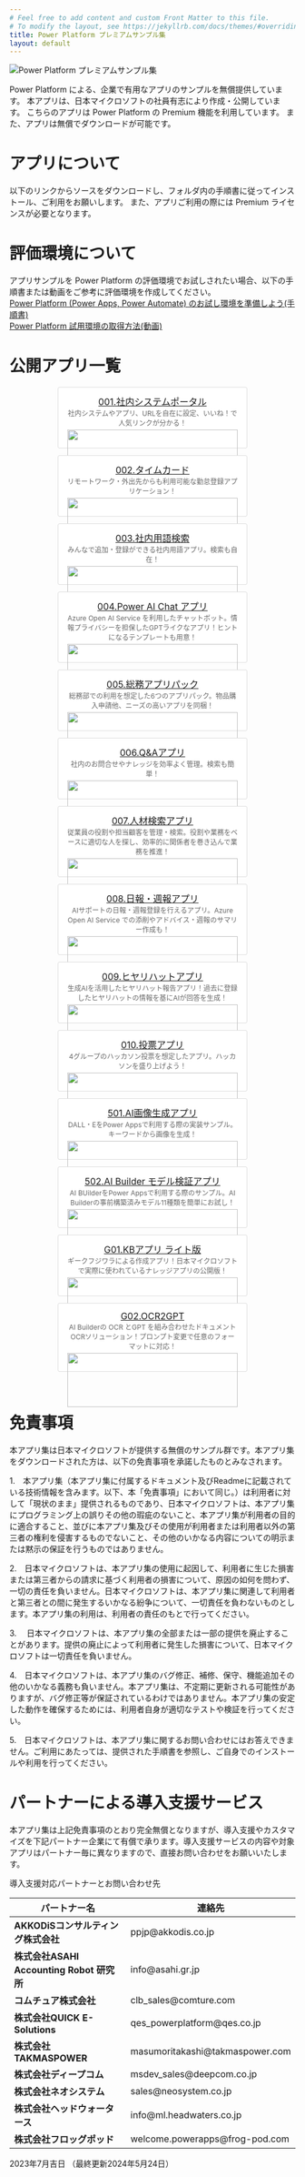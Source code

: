 ```yaml
---
# Feel free to add content and custom Front Matter to this file.
# To modify the layout, see https://jekyllrb.com/docs/themes/#overriding-theme-defaults
title: Power Platform プレミアムサンプル集
layout: default
---
```


![Power Platform プレミアムサンプル集](Title.png) 

Power Platform による、企業で有用なアプリのサンプルを無償提供しています。
本アプリは、日本マイクロソフトの社員有志により作成・公開しています。
こちらのアプリは Power Platform の Premium 機能を利用しています。
また、アプリは無償でダウンロードが可能です。

# アプリについて
以下のリンクからソースをダウンロードし、フォルダ内の手順書に従ってインストール、ご利用をお願いします。
また、アプリご利用の際には Premium ライセンスが必要となります。

# 評価環境について
アプリサンプルを Power Platform の評価環境でお試しされたい場合、以下の手順書または動画をご参考に評価環境を作成してください。
<BR>
<a href="https://qiita.com/nayoshik/items/0890e1261b6b40b69c15">Power Platform (Power Apps, Power Automate) のお試し環境を準備しよう(手順書)</a><BR>
<a href="https://www.youtube.com/watch?v=B1ZH306oZHA&list=PL7N3d4aME9uzrktdMSHC8mI64blLFge6g">Power Platform 試用環境の取得方法(動画)</a><BR>

# 公開アプリ一覧

<style>
.card-container {
  display: flex;
  flex-flow: row wrap;
  justify-content: center;
  align-items: flex-start;
}
.card {
  width: 300px;
  margin: 0px 6px 12px 6px;
  padding: 12px 16px;
  border: 1px solid #dddddd;
  border-radius: 3px;
  background-color: #ffffff;
  text-align: center;
  vertical-align: top;
  align-self: stretch;
}
.title {
  font-size: 16px;
}
.description {
  font-size: 12px;
  color: #666666;
}
.card img {
  display: block;
  width: 100%;
  margin-top: 4px;
}
</style>

<div class="card-container">
  <!-- 001 -->
  <div class="card">
    <div class="title">
      <a href="https://github.com/microsoft/PowerApps-Sample-Apps-Japan/tree/main/001_SystemPortal" target="_blank">001.社内システムポータル</a>
    </div>
    <div class="description">社内システムやアプリ、URLを自在に設定、いいね！で人気リンクが分かる！</div>
    <img width="300px" src="社内システムポータル.png" />
  </div>
  <!-- 002 -->
  <div class="card">
    <div class="title">
      <a href="https://github.com/microsoft/PowerApps-Sample-Apps-Japan/tree/main/002_TimeCard" target="_blank">002.タイムカード</a>
    </div>
    <div class="description">リモートワーク・外出先からも利用可能な勤怠登録アプリケーション！</div>
    <img width="300px" src="タイムカード.png" />
  </div>
  <!-- 003 -->
  <div class="card">
    <div class="title">
      <a href="https://github.com/microsoft/PowerApps-Sample-Apps-Japan/tree/main/003_Glossary" target="_blank">003.社内用語検索</a>
    </div>
    <div class="description">みんなで追加・登録ができる社内用語アプリ。検索も自在！</div>
    <img width="300px" src="社内用語検索.png" />
  </div>
  <!-- 004 -->
  <div class="card">
    <div class="title">
      <a href="https://github.com/microsoft/PowerApps-Sample-Apps-Japan/tree/main/004_PowerAIChat" target="_blank">004.Power AI Chat アプリ</a>
    </div>
    <div class="description">Azure Open AI Service を利用したチャットボット。情報プライバシーを担保したGPTライクなアプリ！ヒントになるテンプレートも用意！ </div>
    <img width="300px" src="PowerAIChat.png" />
  </div>
  <!-- 005 -->
  <div class="card">
    <div class="title">
      <a href="https://github.com/microsoft/PowerApps-Sample-Apps-Japan/tree/main/005_GeneralAffairsPack" target="_blank">005.総務アプリパック</a>
    </div>
    <div class="description">総務部での利用を想定した6つのアプリパック。物品購入申請他、ニーズの高いアプリを同梱！ </div>
    <img width="300px" src="GeneralAffairsPack.png" />
  </div>
  <!-- 006 -->
  <div class="card">
    <div class="title">
      <a href="https://github.com/microsoft/PowerApps-Sample-Apps-Japan/tree/main/006_QAApp" target="_blank">006.Q&Aアプリ</a>
    </div>
    <div class="description">社内のお問合せやナレッジを効率よく管理。検索も簡単！ </div>
    <img width="300px" src="QAApp.png" />
  </div>
  <!-- 007 -->
  <div class="card">
    <div class="title">
      <a href="https://github.com/microsoft/PowerApps-Sample-Apps-Japan/tree/main/007_TalentSearch" target="_blank">007.人材検索アプリ</a>
    </div>
    <div class="description">従業員の役割や担当顧客を管理・検索。役割や業務をベースに適切な人を探し、効率的に関係者を巻き込んで業務を推進！</div>
    <img width="300px" src="TalentSearch.png" />
  </div>
  <!-- 008 -->
  <div class="card">
    <div class="title">
      <a href="https://github.com/microsoft/PowerApps-Sample-Apps-Japan/tree/main/008_Daily%26WeeklyReport" target="_blank">008.日報・週報アプリ</a>
    </div>
    <div class="description">AIサポートの日報・週報登録を行えるアプリ。Azure Open AI Service での添削やアドバイス・週報のサマリー作成も！</div>
    <img width="300px" src="Daily%26WeeklyReport.png" />
  </div>
  <!-- 009 -->
  <div class="card">
    <div class="title">
      <a href="https://github.com/microsoft/PowerApps-Sample-Apps-Japan/tree/main/009_AIHiyarihatApp" target="_blank">009.ヒヤリハットアプリ</a>
    </div>
    <div class="description">生成AIを活用したヒヤリハット報告アプリ！過去に登録したヒヤリハットの情報を基にAIが回答を生成！</div>
    <img width="300px" src="AIHiyarihatApp.png" />
  </div>
  <!-- 010 -->
  <div class="card">
    <div class="title">
      <a href="https://github.com/microsoft/PowerApps-Sample-Apps-Japan/tree/main/010_eVotingApp" target="_blank">010.投票アプリ</a>
    </div>
    <div class="description">4グループのハッカソン投票を想定したアプリ。ハッカソンを盛り上げよう！</div>
    <img width="300px" src="eVotingSolution.png" />
  </div>
  <!-- 501 -->
  <div class="card">
    <div class="title">
      <a href="https://github.com/microsoft/PowerApps-Sample-Apps-Japan/tree/main/501_ImageGenerator" target="_blank">501.AI画像生成アプリ</a>
    </div>
    <div class="description">DALL・EをPower Appsで利用する際の実装サンプル。キーワードから画像を生成！</div>
    <img width="300px" src="ImageGenerator.png" />
  </div>
  <!-- 502 -->
  <div class="card">
    <div class="title">
      <a href="https://github.com/microsoft/PowerApps-Sample-Apps-Japan/tree/main/502_AIBuilderModelTest" target="_blank">502.AI Builder モデル検証アプリ</a>
    </div>
    <div class="description">AI BUilderをPower Appsで利用する際のサンプル。AI Builderの事前構築済みモデル11種類を簡単にお試し！</div>
    <img width="300px" src="AIBuilderModelTest.png" />
  </div>
  <!-- G01 -->
  <div class="card">
    <div class="title">
      <a href="https://github.com/geekfujiwara/KBAppLite/tree/main" target="_blank">G01.KBアプリ ライト版</a>
    </div>
    <div class="description">ギークフジワラによる作成アプリ！日本マイクロソフトで実際に使われているナレッジアプリの公開版！</div>
    <img width="300px" src="https://user-images.githubusercontent.com/96101315/258259835-d309749e-8f3f-43e8-8f8d-df49cf0f4f86.png" />
  </div>
  <!-- 00 -->
  <div class="card">
    <div class="title">
      <a href="https://github.com/geekfujiwara/OCR2GPT" target="_blank">G02.OCR2GPT</a>
    </div>
    <div class="description">AI Builderの OCR とGPT を組み合わせたドキュメントOCRソリューション！プロンプト変更で任意のフォーマットに対応！</div>
    <img width="300px" src="" />
  </div>
  <!-- Template -->
  <!--
  <div class="card">
    <div class="title">
      <a href=""></a>
    </div>
    <div class="description"> </div>
    <img width="300px" src=".png" />
  </div>
  -->
</div>

<br>

# 免責事項
本アプリ集は日本マイクロソフトが提供する無償のサンプル群です。本アプリ集をダウンロードされた方は、以下の免責事項を承諾したものとみなされます。

1.　本アプリ集（本アプリ集に付属するドキュメント及びReadmeに記載されている技術情報を含みます。以下、本「免責事項」において同じ。）は利用者に対して「現状のまま」提供されるものであり、日本マイクロソフトは、本アプリ集にプログラミング上の誤りその他の瑕疵のないこと、本アプリ集が利用者の目的に適合すること、並びに本アプリ集及びその使用が利用者または利用者以外の第三者の権利を侵害するものでないこと、その他のいかなる内容についての明示または黙示の保証を行うものではありません。

2.　日本マイクロソフトは、本アプリ集の使用に起因して、利用者に生じた損害または第三者からの請求に基づく利用者の損害について、原因の如何を問わず、一切の責任を負いません。日本マイクロソフトは、本アプリ集に関連して利用者と第三者との間に発生するいかなる紛争について、一切責任を負わないものとします。本アプリ集の利用は、利用者の責任のもとで行ってください。

3.　 日本マイクロソフトは、本アプリ集の全部または一部の提供を廃止することがあります。提供の廃止によって利用者に発生した損害について、日本マイクロソフトは一切責任を負いません。

4.　日本マイクロソフトは、本アプリ集のバグ修正、補修、保守、機能追加その他のいかなる義務も負いません。本アプリ集は、不定期に更新される可能性がありますが、バグ修正等が保証されているわけではありません。本アプリ集の安定した動作を確保するためには、利用者自身が適切なテストや検証を行ってください。

5.　日本マイクロソフトは、本アプリ集に関するお問い合わせにはお答えできません。ご利用にあたっては、提供された手順書を参照し、ご自身でのインストールや利用を行ってください。

# パートナーによる導入支援サービス
本アプリ集は上記免責事項のとおり完全無償となりますが、導入支援やカスタマイズを下記パートナー企業にて有償で承ります。導入支援サービスの内容や対象アプリはパートナー毎に異なりますので、直接お問い合わせをお願いいたします。

導入支援対応パートナーとお問い合わせ先
<table>
  <thead>
    <tr>
      <th>パートナー名</th>
      <th>連絡先</th>
    </tr>
  </thead>
  <tbody>
    <tr>
      <td><b>AKKODiSコンサルティング株式会社</b></td>
      <td>ppjp@akkodis.co.jp</td>
    </tr>
    <tr>
      <td><b>株式会社ASAHI Accounting Robot 研究所</b></td>
      <td>info@asahi.gr.jp</td>
    </tr>
    <tr>
      <td><b>コムチュア株式会社</b></td>
      <td>clb_sales@comture.com</td>
    </tr>
    <tr>
      <td><b>株式会社QUICK E-Solutions</b></td>
      <td>qes_powerplatform@qes.co.jp</td>
    </tr>
    <tr>
      <td><b>株式会社TAKMASPOWER</b></td>
      <td>masumoritakashi@takmaspower.com</td>
    </tr>
    <tr>
      <td><b>株式会社ディープコム</b></td>
      <td>msdev_sales@deepcom.co.jp</td>
    </tr>
    <tr>
      <td><b>株式会社ネオシステム</b></td>
      <td>sales@neosystem.co.jp</td>
    </tr>
    <tr>
      <td><b>株式会社ヘッドウォータース</b></td>
      <td>info@ml.headwaters.co.jp</td>
    </tr>
    <tr>
      <td><b>株式会社フロッグポッド</b></td>
      <td>welcome.powerapps@frog-pod.com</td>
    </tr>
  </tbody>
</table>

2023年7月吉日 （最終更新2024年5月24日）
